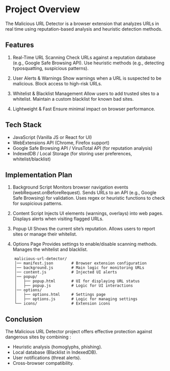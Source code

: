 # Project Overview
The Malicious URL Detector is a browser extension that analyzes URLs in real time using reputation-based analysis and heuristic detection methods.

## Features
1. Real-Time URL Scanning
Check URLs against a reputation database (e.g., Google Safe Browsing API).
Use heuristic methods (e.g., detecting typosquatting, suspicious patterns).

2. User Alerts & Warnings
Show warnings when a URL is suspected to be malicious.
Block access to high-risk URLs.

3. Whitelist & Blacklist Management
Allow users to add trusted sites to a whitelist.
Maintain a custom blacklist for known bad sites.

4. Lightweight & Fast
Ensure minimal impact on browser performance.

## Tech Stack
 - JavaScript (Vanilla JS or React for UI)
 - WebExtensions API (Chrome, Firefox support)
 - Google Safe Browsing API / VirusTotal API (for reputation analysis)
 - IndexedDB / Local Storage (for storing user preferences, whitelist/blacklist)

## Implementation Plan
1. Background Script
Monitors browser navigation events (webRequest.onBeforeRequest).
Sends URLs to an API (e.g., Google Safe Browsing) for validation.
Uses regex or heuristic functions to check for suspicious patterns.

2. Content Script
Injects UI elements (warnings, overlays) into web pages.
Displays alerts when visiting flagged URLs.

3. Popup UI
Shows the current site’s reputation.
Allows users to report sites or manage their whitelist.

4. Options Page
Provides settings to enable/disable scanning methods.
Manages the whitelist and blacklist.

```console
    malicious-url-detector/
    │── manifest.json        # Browser extension configuration
    │── background.js        # Main logic for monitoring URLs
    │── content.js           # Injected UI alerts
    │── popup/
    │   ├── popup.html       # UI for displaying URL status
    │   ├── popup.js         # Logic for UI interactions
    │── options/
    │   ├── options.html     # Settings page
    │   ├── options.js       # Logic for managing settings
    └── icons/               # Extension icons
```

## Conclusion
The Malicious URL Detector project offers effective protection against dangerous sites by combining :

 - Heuristic analysis (homoglyphs, phishing).
 - Local database (Blacklist in IndexedDB).
 - User notifications (threat alerts).
 - Cross-browser compatibility.